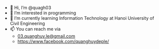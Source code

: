 - 👋 Hi, I’m @quagh03
- 👀 I’m interested in programming 
- 🌱 I’m currently learning Information Technology at Hanoi University of Civil Engineering
- 📫 You can reach me via 
  + 03.quanghuy.le@gmail.com
  + https://www.facebook.com/quanghuydeple/
<!---
quagh03/quagh03 is a ✨ special ✨ repository because its `README.md` (this file) appears on your GitHub profile.
You can click the Preview link to take a look at your changes.
--->
